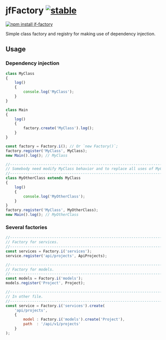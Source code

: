 # jfFactory [![stable](http://badges.github.io/stability-badges/dist/stable.svg)](http://github.com/badges/stability-badges)

[![npm install jf-factory](https://nodei.co/npm/jf-factory.png?compact=true)](https://npmjs.org/package/jf-factory/)

Simple class factory and registry for making use of dependency injection.

## Usage

### Dependency injection

```js
class MyClass
{
    log()
    {
        console.log('MyClass');
    }
}

class Main
{
    log()
    {
        factory.create('MyClass').log();
    }
}

const factory = Factory.i(); // Or `new Factory()`;
factory.register('MyClass', MyClass);
new Main().log(); // MyClass

//-----------------------------------------------------------------------------
// Somebody need modify MyClass behavior and to replace all uses of MyClass
//-----------------------------------------------------------------------------
class MyOtherClass extends MyClass
{
    log()
    {
        console.log('MyOtherClass');
    }
}
factory.register('MyClass', MyOtherClass);
new Main().log(); // MyOtherClass
```

### Several factories

```js
//-----------------------------------------------------------------------------
// Factory for services.
//-----------------------------------------------------------------------------
const services = Factory.i('services');
service.register('api/projects', ApiProjects);

//-----------------------------------------------------------------------------
// Factory for models.
//-----------------------------------------------------------------------------
const models = Factory.i('models');
models.register('Project', Project);

//-----------------------------------------------------------------------------
// In other file.
//-----------------------------------------------------------------------------
const service = Factory.i('services').create(
    'api/projects',
    { 
        model : Factory.i('models').create('Project'),
        path  : '/api/v1/projects' 
    }
);
```
